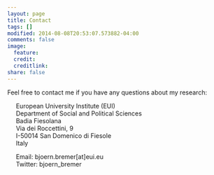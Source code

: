 ```yaml
---
layout: page
title: Contact
tags: []
modified: 2014-08-08T20:53:07.573882-04:00
comments: false
image:
  feature:
  credit:
  creditlink: 
share: false
---
```


Feel free to contact me if you have any questions about my research: 

&nbsp;&nbsp;&nbsp;&nbsp; European University Institute (EUI)   
&nbsp;&nbsp;&nbsp;&nbsp; Department of Social and Political Sciences   
&nbsp;&nbsp;&nbsp;&nbsp; Badia Fiesolana     
&nbsp;&nbsp;&nbsp;&nbsp; Via dei Roccettini, 9   
&nbsp;&nbsp;&nbsp;&nbsp; I-50014 San Domenico di Fiesole   
&nbsp;&nbsp;&nbsp;&nbsp; Italy     

&nbsp;&nbsp;&nbsp;&nbsp; Email: bjoern.bremer[at]eui.eu   
&nbsp;&nbsp;&nbsp;&nbsp; Twitter: bjoern_bremer
